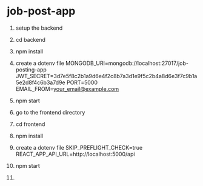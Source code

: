 # job-post-app
1. setup the backend
2. cd backend
3. npm install
4. create a dotenv file
   MONGODB_URI=mongodb://localhost:27017/job-posting-app
JWT_SECRET=3d7e5f8c2b1a9d6e4f2c8b7a3d1e9f5c2b4a8d6e3f7c9b1a5e2d8f4c6b3a7d9e
PORT=5000
EMAIL_FROM=your_email@example.com
6. npm start

7. go to the frontend directory
8. cd frontend
9. npm install
10. create a dotenv file
    SKIP_PREFLIGHT_CHECK=true
REACT_APP_API_URL=http://localhost:5000/api


12. npm start
13. 
